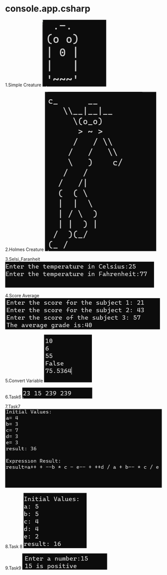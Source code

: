# console.app.csharp

1.Simple Creature
![Simple Creature](simplecreature.png)

2.Holmes Creature
![Holmes Creature](holmescreature.png)

3.Selsi_Faranheit
![Selsi Faranheit](selsifaranheit.png)

4.Score Average
![Score Average](scoreaverage.png)

5.Convert Variable
![Convert Variable](convertvariable.png)

6.Task6
![Task6](task6.png)

7.Task7
![Task7](task7.png)

8.Task 8
![Task8](task8.png)

9.Task9
![checknumber](checknumber.png)
